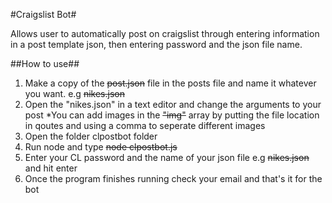 #Craigslist Bot#

Allows user to automatically post on craigslist through entering information in a post template json, then entering password and the json file name.

##How to use##

1. Make a copy of the ~~~~post.json~~~~ file in the posts file and name it whatever you want. e.g ~~~~nikes.json~~~~
2. Open the "nikes.json" in a text editor and change the arguments to your post
	*You can add images in the ~~~~"img"~~~~ array by putting the file location in qoutes and using a comma to seperate different images
3. Open the folder clpostbot folder
4. Run node and type ~~~~node clpostbot.js~~~~
5. Enter your CL password and the name of your json file e.g ~~~~nikes.json~~~~ and hit enter
6. Once the program finishes running check your email and that's it for the bot


